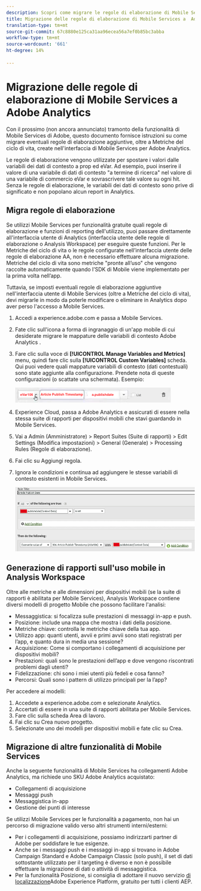 ```yaml
---
description: Scopri come migrare le regole di elaborazione di Mobile Services in  Adobe Analytics
title: Migrazione delle regole di elaborazione di Mobile Services a  Adobe Analytics
translation-type: tm+mt
source-git-commit: 67c8880e125ca31aa96ecea56a7ef0b85bc3abba
workflow-type: tm+mt
source-wordcount: '661'
ht-degree: 14%

---
```



# Migrazione delle regole di elaborazione di Mobile Services a  Adobe Analytics

Con il prossimo (non ancora annunciato) tramonto della funzionalità di Mobile Services di  Adobe, questo documento fornisce istruzioni su come migrare eventuali regole di elaborazione aggiuntive, oltre a Metriche del ciclo di vita, create nell&#39;interfaccia di Mobile Services per  Adobe Analytics.

Le regole di elaborazione vengono utilizzate per spostare i valori dalle variabili dei dati di contesto a prop ed eVar. Ad esempio, puoi inserire il valore di una variabile di dati di contesto &quot;a termine di ricerca&quot; nel valore di una variabile di commercio  eVar e sovrascrivere tale valore su ogni hit. Senza le regole di elaborazione, le variabili dei dati di contesto sono prive di significato e non popolano alcun report in Analytics.

## Migra regole di elaborazione

Se utilizzi Mobile Services per funzionalità gratuite quali regole di elaborazione e funzioni di reporting dell&#39;utilizzo, puoi passare direttamente all&#39;interfaccia utente di Analytics (interfaccia utente delle regole di elaborazione o  Analysis Workspace) per eseguire queste funzioni. Per le Metriche del ciclo di vita o le regole configurate nell’interfaccia utente delle regole di elaborazione AA, non è necessario effettuare alcuna migrazione. Metriche del ciclo di vita sono metriche &quot;pronte all’uso&quot; che vengono raccolte automaticamente quando l’SDK di Mobile viene implementato per la prima volta nell’app.

Tuttavia, se imposti eventuali regole di elaborazione aggiuntive nell&#39;interfaccia utente di Mobile Services (oltre a Metriche del ciclo di vita), devi migrarle in modo da poterle modificare o eliminare in Analytics dopo aver perso l&#39;accesso a Mobile Services.

1. Accedi a experience.adobe.com e passa a Mobile Services.
1. Fate clic sull&#39;icona a forma di ingranaggio di un&#39;app mobile di cui desiderate migrare le mappature delle variabili di contesto  Adobe Analytics .
1. Fare clic sulla voce di **[!UICONTROL Manage Variables and Metrics]** menu, quindi fare clic sulla **[!UICONTROL Custom Variables]** scheda. Qui puoi vedere quali mappature variabili di contesto (dati contestuali) sono state aggiunte alla configurazione. Prendete nota di queste configurazioni (o scattate una schermata). Esempio:

   ![Variabile di contesto](assets/context-var.png)

1.  Experience Cloud, passa a  Adobe Analytics e assicurati di essere nella stessa suite di rapporti per dispositivi mobili che stavi guardando in Mobile Services.
1. Vai a Admin (Amministratore) > Report Suites (Suite di rapporti) > Edit Settings (Modifica impostazioni) > General (Generale) > Processing Rules (Regole di elaborazione).
1. Fai clic su Aggiungi regola.
1. Ignora le condizioni e continua ad aggiungere le stesse variabili di contesto esistenti in Mobile Services.

   ![Regola di elaborazione](assets/proc-rule.png)

## Generazione di rapporti sull&#39;uso mobile in  Analysis Workspace

Oltre alle metriche e alle dimensioni per dispositivi mobili (se la suite di rapporti è abilitata per Mobile Services),  Analysis Workspace contiene diversi modelli di progetto Mobile che possono facilitare l&#39;analisi:

* Messaggistica: si focalizza sulle prestazioni di messaggi in-app e push.
* Posizione: include una mappa che mostra i dati della posizione.
* Metriche chiave: controlla le metriche chiave della tua app.
* Utilizzo app: quanti utenti, avvii e primi avvii sono stati registrati per l’app, e quanto dura in media una sessione?
* Acquisizione: Come si comportano i collegamenti di acquisizione per dispositivi mobili?
* Prestazioni: quali sono le prestazioni dell’app e dove vengono riscontrati problemi dagli utenti?
* Fidelizzazione: chi sono i miei utenti più fedeli e cosa fanno?
* Percorsi: Quali sono i pattern di utilizzo principali per la l’app?

Per accedere ai modelli:

1. Accedete a experience.adobe.com e selezionate Analytics.
1. Accertati di essere in una suite di rapporti abilitata per Mobile Services.
1. Fare clic sulla scheda Area di lavoro.
1. Fai clic su Crea nuovo progetto.
1. Selezionate uno dei modelli per dispositivi mobili e fate clic su Crea.

## Migrazione di altre funzionalità di Mobile Services

Anche la seguente funzionalità di Mobile Services ha collegamenti  Adobe Analytics, ma richiede uno SKU Adobe Analytics  acquistato:

* Collegamenti di acquisizione
* Messaggi push
* Messaggistica in-app
* Gestione dei punti di interesse

Se utilizzi Mobile Services per le funzionalità a pagamento, non hai un percorso di migrazione valido verso altri strumenti interni/esterni:

* Per i collegamenti di acquisizione, possiamo indirizzarti  partner di Adobe per soddisfare le tue esigenze.
* Anche se i messaggi push e i messaggi in-app si trovano in  Adobe Campaign Standard e Adobe Campaign Classic (solo push), il set di dati sottostante utilizzato per il targeting è diverso e non è possibile effettuare la migrazione di dati o attività di messaggistica.
* Per la funzionalità Posizione, si consiglia di adottare il nuovo servizio [di localizzazione](https://www.adobe.com/experience-platform/location-service.html)Adobe Experience Platform, gratuito per tutti i clienti AEP.
